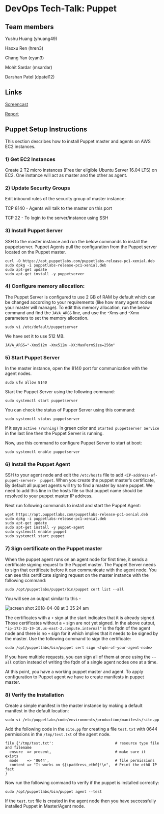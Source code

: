 # DevOps Tech-Talk: Puppet

## Team members

Yushu Huang (yhuang49)

Haoxu Ren (hren3)

Chang Yan (cyan3)

Mohit Sardar (msardar)

Darshan Patel (dpatel12)

## Links

[Screencast]()

[Report]()

## Puppet Setup Instructions

This section describes how to install Puppet master and agents on AWS EC2 instances.

### 1) Get EC2 Instances

Create 2 T2 micro instances (Free tier eligible Ubuntu Server 16.04 LTS) on EC2. 
One instance will act as master and the other as agent.

### 2) Update Security Groups

Edit inbound rules of the security group of master instance:

TCP 8140 - Agents will talk to the master on this port

TCP 22 - To login to the server/instance using SSH

### 3) Install Puppet Server

SSH to the master instance and run the below commands to install the puppetserver.
Puppet Agents pull the configuration from the Puppet server located on the Puppet master.

```
curl -O https://apt.puppetlabs.com/puppetlabs-release-pc1-xenial.deb
sudo dpkg -i puppetlabs-release-pc1-xenial.deb
sudo apt-get update
sudo apt-get install -y puppetserver
```

### 4) Configure memory allocation:

The Puppet Server is configured to use 2 GB of RAM by default which can be changed according to your requirements 
(like how many agent nodes your master will manage). To edit this memory allocation, run the below command and 
find the `JAVA_ARGS` line, 
and use the -Xms and -Xmx parameters to set the memory allocation.

`sudo vi /etc/default/puppetserver`

We have set it to use 512 MB.

`JAVA_ARGS="-Xms512m -Xmx512m -XX:MaxPermSize=256m"`

### 5) Start Puppet Server

In the master instance, open the 8140 port for communication with the agent nodes.

`sudo ufw allow 8140`

Start the Puppet Server using the following command:

`sudo systemctl start puppetserver`

You can check the status of Pupper Server using this command:

`sudo systemctl status puppetserver`

If it says `active (running)` in green color and `Started puppetserver Service` in the last line then the Puppet Server is running.

Now, use this command to configure Puppet Server to start at boot:

`sudo systemctl enable puppetserver`

### 6) Install the Puppet Agent

SSH to your agent node and edit the `/etc/hosts` file to add `<IP-address-of-puppet-server>  puppet`.
When you create the puppet master’s certificate, By default all puppet agents will try to find a master by name puppet.
We need to add this line in the hosts file so that puppet name should be resolved to your puppet master IP address.

Next run following commands to install and start the Puppet Agent:

```
wget https://apt.puppetlabs.com/puppetlabs-release-pc1-xenial.deb
sudo dpkg -i puppetlabs-release-pc1-xenial.deb
sudo apt-get update
sudo apt-get install -y puppet-agent
sudo systemctl enable puppet
sudo systemctl start puppet
```

### 7) Sign certificate on the Puppet master

When the puppet agent runs on an agent node for first time, it sends a certificate signing request to the Puppet master.
The Puppet Server needs to sign that certificate before it can communicate with the agent node.
You can see this certificate signing request on the master instance with the following command:

`sudo /opt/puppetlabs/puppet/bin/puppet cert list --all`

You will see an output similar to this - 

![screen shot 2018-04-08 at 3 35 24 am](https://media.github.ncsu.edu/user/6931/files/fe9c097c-3add-11e8-8fe2-285214e4042e)

The certificates with a `+` sign at the start indicates that it is already signed. 
Those certificates without a `+` sign are not yet signed. 
In the above output, `"ip-172-31-19-10.us-east-2.compute.internal"` is the fqdn of the agent node 
and there is no `+` sign for it which implies that it needs to be signed by the master.
Use the following command to sign the certificate:

`sudo /opt/puppetlabs/bin/puppet cert sign <fqdn-of-your-agent-node>`

If you have multiple requests, you can sign all of them at once using the `--all` option instead of writing the fqdn of a single agent nodes one at a time.

At this point, you have a working puppet master and agent. 
To apply configuration to Puppet agent we have to create manifests in puppet master.

### 8) Verify the Installation

Create a simple manifest in the master instance by making a default manifest in the default location:

`sudo vi /etc/puppetlabs/code/environments/production/manifests/site.pp`

Add the following code in the `site.pp` for creating a file `test.txt` with 0644 permissions in the `/tmp/test.txt` of the agent node.

```
file {'/tmp/test.txt':                            # resource type file and filename
  ensure  => present,                             # make sure it exists
  mode    => '0644',                              # file permissions
  content => "It works on ${ipaddress_eth0}!\n",  # Print the eth0 IP fact
}
```

Now run the following command to verify if the puppet is installed correctly:

`sudo /opt/puppetlabs/bin/puppet agent --test`

If the `test.txt` file is created in the agent node then you have successfully installed Puppet in Master/Agent mode.

